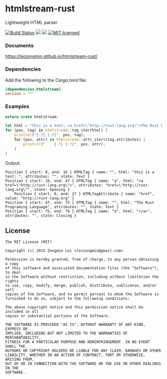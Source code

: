 # htmlstream-rust
Lightweight HTML parser

[![Build Status](https://travis-ci.org/leizongmin/htmlstream-rust.svg?branch=master)](https://travis-ci.org/leizongmin/htmlstream-rust)
[![](http://meritbadge.herokuapp.com/htmlstream)](https://crates.io/crates/htmlstream)
[![](https://img.shields.io/crates/d/htmlstream.svg)](https://crates.io/crates/htmlstream)
[![MIT licensed](https://img.shields.io/badge/license-MIT-blue.svg)](./LICENSE)

### Documents

https://leizongmin.github.io/htmlstream-rust/


### Dependencies

Add the following to the *Cargo.toml* file:

```toml
[dependencies.htmlstream]
version = "*"
```


### Examples

```rust
extern crate htmlstream;

let html = "this is a test: <a href=\"http://rust-lang.org\">The Rust Programing Language</a>";
for (pos, tag) in htmlstream::tag_iter(html) {
    println!("{:?} {:?}", pos, tag);
    for (pos, attr) in htmlstream::attr_iter(&tag.attributes) {
        println!("    {:?} {:?}", pos, attr);
    }
}
```

Output:

```
Position { start: 0, end: 16 } HTMLTag { name: "", html: "this is a test: ", attributes: "", state: Text }
Position { start: 16, end: 47 } HTMLTag { name: "a", html: "<a href=\"http://rust-lang.org\">", attributes: "href=\"http://rust-lang.org\"", state: Opening }
    Position { start: 0, end: 27 } HTMLTagAttribute { name: "href", value: "http://rust-lang.org" }
Position { start: 47, end: 75 } HTMLTag { name: "", html: "The Rust Programing Language", attributes: "", state: Text }
Position { start: 75, end: 79 } HTMLTag { name: "a", html: "</a>", attributes: "", state: Closing }
```

## License

```
The MIT License (MIT)

Copyright (c) 2015 Zongmin Lei <leizongmin@gmail.com>

Permission is hereby granted, free of charge, to any person obtaining a copy
of this software and associated documentation files (the "Software"), to deal
in the Software without restriction, including without limitation the rights
to use, copy, modify, merge, publish, distribute, sublicense, and/or sell
copies of the Software, and to permit persons to whom the Software is
furnished to do so, subject to the following conditions:

The above copyright notice and this permission notice shall be included in all
copies or substantial portions of the Software.

THE SOFTWARE IS PROVIDED "AS IS", WITHOUT WARRANTY OF ANY KIND, EXPRESS OR
IMPLIED, INCLUDING BUT NOT LIMITED TO THE WARRANTIES OF MERCHANTABILITY,
FITNESS FOR A PARTICULAR PURPOSE AND NONINFRINGEMENT. IN NO EVENT SHALL THE
AUTHORS OR COPYRIGHT HOLDERS BE LIABLE FOR ANY CLAIM, DAMAGES OR OTHER
LIABILITY, WHETHER IN AN ACTION OF CONTRACT, TORT OR OTHERWISE, ARISING FROM,
OUT OF OR IN CONNECTION WITH THE SOFTWARE OR THE USE OR OTHER DEALINGS IN THE
SOFTWARE.
```
